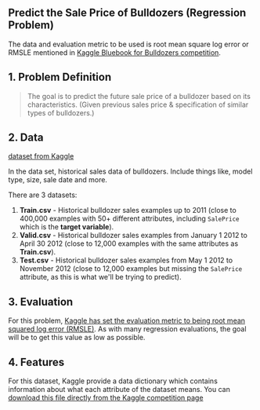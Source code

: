 ## Predict the Sale Price of Bulldozers (Regression Problem)

The data and evaluation metric to be used is root mean square log error or RMSLE mentioned in [Kaggle Bluebook for Bulldozers competition](https://www.kaggle.com/c/bluebook-for-bulldozers/overview).


## 1. Problem Definition

> The goal is to predict the future sale price of a bulldozer based on its characteristics. (Given previous sales price & specification of similar types of bulldozers.)

## 2. Data

[dataset from Kaggle](https://www.kaggle.com/c/bluebook-for-bulldozers/data)

In the data set, historical sales data of bulldozers. Include things like, model type, size, sale date and more.

There are 3 datasets:
1. **Train.csv** - Historical bulldozer sales examples up to 2011 (close to 400,000 examples with 50+ different attributes, including `SalePrice` which is the **target variable**).
2. **Valid.csv** - Historical bulldozer sales examples from January 1 2012 to April 30 2012 (close to 12,000 examples with the same attributes as **Train.csv**).
3. **Test.csv** - Historical bulldozer sales examples from May 1 2012 to November 2012 (close to 12,000 examples but missing the `SalePrice` attribute, as this is what we'll be trying to predict).

## 3. Evaluation

For this problem, [Kaggle has set the evaluation metric to being root mean squared log error (RMSLE)](https://www.kaggle.com/c/bluebook-for-bulldozers/overview/evaluation). As with many regression evaluations, the goal will be to get this value as low as possible.


## 4. Features

For this dataset, Kaggle provide a data dictionary which contains information about what each attribute of the dataset means. You can [download this file directly from the Kaggle competition page](https://www.kaggle.com/c/bluebook-for-bulldozers/data) 
